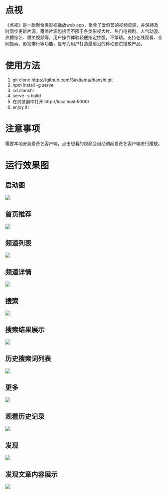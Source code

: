 # 点视

《点视》是一款聚合类影视播放web app，聚合了爱奇艺的视频资源，并保持及时同步更新片源。覆盖片源包括但不限于各类影视大片、热门电视剧、人气动漫、热播综艺、爆笑视频等。用户操作体验轻便指定性强，不繁琐。支持在线观看、全网搜索、影视排行等功能，是专为用户打造最前沿的移动影院播放产品。

# 使用方法

1. git clone https://github.com/Sakitama/dianshi.git
1. npm install -g serve
1. cd dianshi
1. serve -s build
1. 在浏览器中打开 http://localhost:5000/
1. enjoy it!

# 注意事项

需要本地安装爱奇艺客户端，点击想看的视频会自动调起爱奇艺客户端进行播放。

# 运行效果图

## 启动图

![](./demo/start.png)

## 首页推荐

![](./demo/newest.png)

## 频道列表

![](./demo/channel.png)

## 频道详情

![](./demo/channel-detail.png)

## 搜索

![](./demo/search.png)

## 搜索结果展示

![](./demo/search-result.png)

## 历史搜索词列表

![](./demo/search-history.png)

## 更多

![](./demo/more.png)

## 观看历史记录

![](./demo/view-history.png)

## 发现

![](./demo/find.png)

## 发现文章内容展示

![](./demo/find-detail.png)